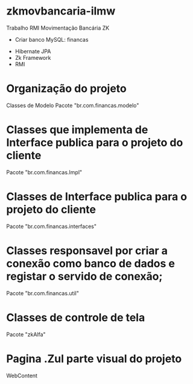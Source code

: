 # zkmovbancaria-ilmw
Trabalho RMI Movimentação Bancária ZK

- Criar banco MySQL: financas
* Hibernate JPA
* Zk Framework
* RMI

# Organização do projeto
Classes de Modelo 
Pacote "br.com.financas.modelo"

# Classes que implementa de Interface publica para o projeto do cliente
Pacote "br.com.financas.Impl"

# Classes de Interface publica para o projeto do cliente
Pacote "br.com.financas.interfaces"

# Classes responsavel por criar a conexão como banco de dados e registar o servido de conexão;
Pacote "br.com.financas.util"

# Classes de controle de tela  
Pacote "zkAlfa" 

# Pagina .Zul parte visual do projeto
WebContent
